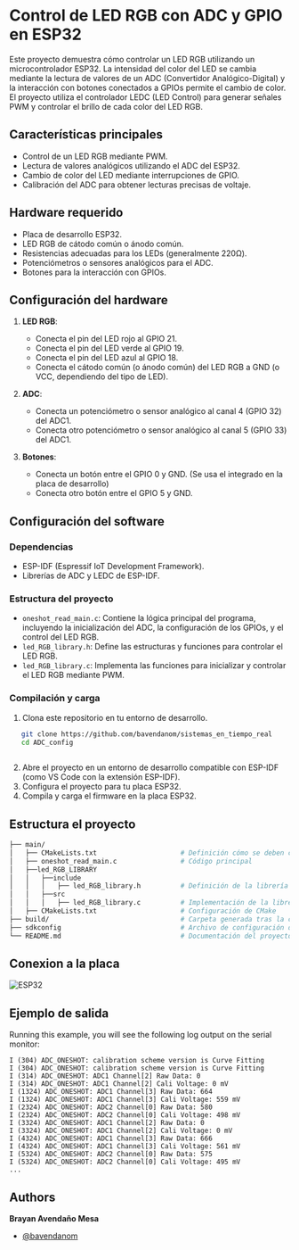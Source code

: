 # Control de LED RGB con ADC y GPIO en ESP32

Este proyecto demuestra cómo controlar un LED RGB utilizando un microcontrolador ESP32. La intensidad del color del LED se cambia mediante la lectura de valores de un ADC (Convertidor Analógico-Digital) y la interacción con botones conectados a GPIOs permite el cambio de color. El proyecto utiliza el controlador LEDC (LED Control) para generar señales PWM y controlar el brillo de cada color del LED RGB.

## Características principales

- Control de un LED RGB mediante PWM.
- Lectura de valores analógicos utilizando el ADC del ESP32.
- Cambio de color del LED mediante interrupciones de GPIO.
- Calibración del ADC para obtener lecturas precisas de voltaje.

## Hardware requerido

- Placa de desarrollo ESP32.
- LED RGB de cátodo común o ánodo común.
- Resistencias adecuadas para los LEDs (generalmente 220Ω).
- Potenciómetros o sensores analógicos para el ADC.
- Botones para la interacción con GPIOs.

## Configuración del hardware

1. **LED RGB**:
   - Conecta el pin del LED rojo al GPIO 21.
   - Conecta el pin del LED verde al GPIO 19.
   - Conecta el pin del LED azul al GPIO 18.
   - Conecta el cátodo común (o ánodo común) del LED RGB a GND (o VCC, dependiendo del tipo de LED).

2. **ADC**:
   - Conecta un potenciómetro o sensor analógico al canal 4 (GPIO 32) del ADC1.
   - Conecta otro potenciómetro o sensor analógico al canal 5 (GPIO 33) del ADC1.

3. **Botones**:
   - Conecta un botón entre el GPIO 0 y GND. (Se usa el integrado en la placa de desarrollo)
   - Conecta otro botón entre el GPIO 5 y GND.

## Configuración del software

### Dependencias

- ESP-IDF (Espressif IoT Development Framework).
- Librerías de ADC y LEDC de ESP-IDF.

### Estructura del proyecto

- `oneshot_read_main.c`: Contiene la lógica principal del programa, incluyendo la inicialización del ADC, la configuración de los GPIOs, y el control del LED RGB.
- `led_RGB_library.h`: Define las estructuras y funciones para controlar el LED RGB.
- `led_RGB_library.c`: Implementa las funciones para inicializar y controlar el LED RGB mediante PWM.

### Compilación y carga

1. Clona este repositorio en tu entorno de desarrollo.
```bash
   git clone https://github.com/bavendanom/sistemas_en_tiempo_real
   cd ADC_config
   
```
2. Abre el proyecto en un entorno de desarrollo compatible con ESP-IDF (como VS Code con la extensión ESP-IDF).
3. Configura el proyecto para tu placa ESP32.
4. Compila y carga el firmware en la placa ESP32.



## Estructura el proyecto


```bash
├── main/
│   ├── CMakeLists.txt                     # Definición cómo se deben compilar y enlazar los archivos de código fuente
│   ├── oneshot_read_main.c                # Código principal
│   ├──led_RGB_LIBRARY
│   │   ├──include
│   │   │   ├── led_RGB_library.h          # Definición de la librería LED RGB
│   │   ├──src
│   │   │   ├── led_RGB_library.c          # Implementación de la librería LED RGB
│   ├── CMakeLists.txt                     # Configuración de CMake
├── build/                                 # Carpeta generada tras la compilación
├── sdkconfig                              # Archivo de configuración de ESP-IDF
└── README.md                              # Documentación del proyecto

```
## Conexion a la placa

![ESP32](https://github.com/bavendanom/sistemas_en_tiempo_real/blob/main/led_RGB/conexion_LED_RGB?raw=true)

## Ejemplo de salida

Running this example, you will see the following log output on the serial monitor:

```
I (304) ADC_ONESHOT: calibration scheme version is Curve Fitting
I (304) ADC_ONESHOT: calibration scheme version is Curve Fitting
I (314) ADC_ONESHOT: ADC1 Channel[2] Raw Data: 0
I (314) ADC_ONESHOT: ADC1 Channel[2] Cali Voltage: 0 mV
I (1324) ADC_ONESHOT: ADC1 Channel[3] Raw Data: 664
I (1324) ADC_ONESHOT: ADC1 Channel[3] Cali Voltage: 559 mV
I (2324) ADC_ONESHOT: ADC2 Channel[0] Raw Data: 580
I (2324) ADC_ONESHOT: ADC2 Channel[0] Cali Voltage: 498 mV
I (3324) ADC_ONESHOT: ADC1 Channel[2] Raw Data: 0
I (3324) ADC_ONESHOT: ADC1 Channel[2] Cali Voltage: 0 mV
I (4324) ADC_ONESHOT: ADC1 Channel[3] Raw Data: 666
I (4324) ADC_ONESHOT: ADC1 Channel[3] Cali Voltage: 561 mV
I (5324) ADC_ONESHOT: ADC2 Channel[0] Raw Data: 575
I (5324) ADC_ONESHOT: ADC2 Channel[0] Cali Voltage: 495 mV
...
```

## Authors

**Brayan Avendaño Mesa**
- [@bavendanom](https://www.github.com/bavendanom)


